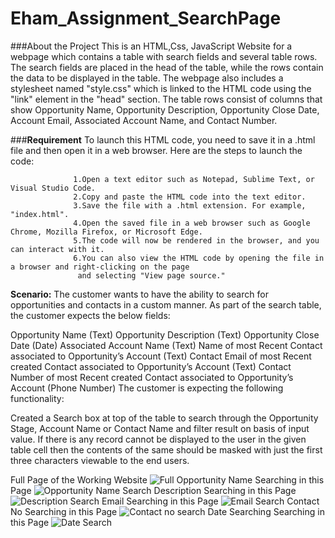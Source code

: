 ﻿# Eham_Assignment_SearchPage
###About the Project
         This is an HTML,Css, JavaScript Website for a webpage which contains a table with search fields and several table rows. The search fields are placed in the head of the table, while the rows contain the data to be displayed in the table. The webpage also includes a stylesheet named "style.css" which is linked to the HTML code using the "link" element in the "head" section. The table rows consist of columns that show Opportunity Name, Opportunity Description, Opportunity Close Date, Account Email, Associated Account Name, and Contact Number.


###**Requirement**
                  To launch this HTML code, you need to save it in a .html file and then open it in a web browser. Here are the steps to launch the code:

                  1.Open a text editor such as Notepad, Sublime Text, or Visual Studio Code.
                  2.Copy and paste the HTML code into the text editor.
                  3.Save the file with a .html extension. For example, "index.html".
                  4.Open the saved file in a web browser such as Google Chrome, Mozilla Firefox, or Microsoft Edge.
                  5.The code will now be rendered in the browser, and you can interact with it.
                  6.You can also view the HTML code by opening the file in a browser and right-clicking on the page
                   and selecting "View page source."


**Scenario:**
The customer wants to have the ability to search for opportunities and contacts in a custom manner. As part of the search table, the customer expects the below fields:

Opportunity Name (Text)
Opportunity Description (Text)
Opportunity Close Date (Date)
Associated Account Name (Text)
Name of most Recent Contact associated to Opportunity’s Account (Text)
Contact Email of most Recent created Contact associated to Opportunity’s Account (Text)
Contact Number of most Recent created Contact associated to Opportunity’s Account (Phone Number)
The customer is expecting the following functionality:

Created a Search box at top of the table to search through the Opportunity Stage, Account Name or Contact Name and filter result on basis of input value.
If there is any record cannot be displayed to the user in the given table cell then the contents of the same should be masked with just the first three characters viewable to the end users.        

Full Page of the Working Website
![Full](https://user-images.githubusercontent.com/103774658/218329641-61dd1d82-f4a9-4960-9df8-ba0831a81a6f.png)
Opportunity Name Searching in this Page
![Opportunity Name Search](https://user-images.githubusercontent.com/103774658/218329656-bf377296-0404-490c-92df-f936ccca3f26.png)
Description Searching in this Page
![Description Search](https://user-images.githubusercontent.com/103774658/218329660-28fb67c5-eabc-482e-bfce-b4196f2eb311.png)
Email  Searching in this Page
![Email Search](https://user-images.githubusercontent.com/103774658/218329665-a6d0f0ac-7efa-4499-9656-9191733ab398.png)
Contact No  Searching in this Page
![Contact no search](https://user-images.githubusercontent.com/103774658/218329670-4f174488-0bac-4975-9c4d-4f7aab89f8b2.png)
Date Searching Searching in this Page
![Date Search](https://user-images.githubusercontent.com/103774658/218329663-6ebeb357-5009-4a45-bdbd-d7bdadf4e6f9.png)
